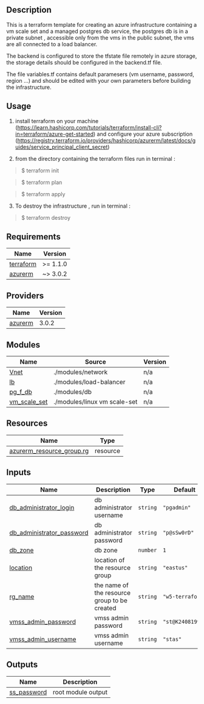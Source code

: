 ## Description
This is a terraform template for creating an azure infrastructure containing a vm scale set and a managed postgres db service,
the postgres db is in a private subnet , accessible only from the vms in the public subnet, the vms are all connected to a load balancer.

The backend is configured to store the tfstate file remotely in azure storage, the storage details should be configured in the backend.tf file.

The file variables.tf contains default paramesers (vm username, password, region ...) and should be edited with your own parameters before building the infrastructure.

## Usage
1) install terraform on your machine (https://learn.hashicorp.com/tutorials/terraform/install-cli?in=terraform/azure-get-started) and configure your azure subscription (https://registry.terraform.io/providers/hashicorp/azurerm/latest/docs/guides/service_principal_client_secret)

2) from the directory containing the terraform files run in terminal :

>$ terraform init

>$ terraform plan

>$ terraform apply

3) To destroy the infrastructure , run in terminal :

>$ terraform destroy 
## Requirements

| Name | Version |
|------|---------|
| <a name="requirement_terraform"></a> [terraform](#requirement\_terraform) | >= 1.1.0 |
| <a name="requirement_azurerm"></a> [azurerm](#requirement\_azurerm) | ~> 3.0.2 |

## Providers

| Name | Version |
|------|---------|
| <a name="provider_azurerm"></a> [azurerm](#provider\_azurerm) | 3.0.2 |

## Modules

| Name | Source | Version |
|------|--------|---------|
| <a name="module_Vnet"></a> [Vnet](#module\_Vnet) | ./modules/network | n/a |
| <a name="module_lb"></a> [lb](#module\_lb) | ./modules/load-balancer | n/a |
| <a name="module_pg_f_db"></a> [pg\_f\_db](#module\_pg\_f\_db) | ./modules/db | n/a |
| <a name="module_vm_scale_set"></a> [vm\_scale\_set](#module\_vm\_scale\_set) | ./modules/linux vm scale-set | n/a |

## Resources

| Name | Type |
|------|------|
| [azurerm_resource_group.rg](https://registry.terraform.io/providers/hashicorp/azurerm/latest/docs/resources/resource_group) | resource |

## Inputs

| Name | Description | Type | Default | Required |
|------|-------------|------|---------|:--------:|
| <a name="input_db_administrator_login"></a> [db\_administrator\_login](#input\_db\_administrator\_login) | db administrator username | `string` | `"pgadmin"` | no |
| <a name="input_db_administrator_password"></a> [db\_administrator\_password](#input\_db\_administrator\_password) | db administrator password | `string` | `"p@sSw0rD"` | no |
| <a name="input_db_zone"></a> [db\_zone](#input\_db\_zone) | db zone | `number` | `1` | no |
| <a name="input_location"></a> [location](#input\_location) | location of the resource group | `string` | `"eastus"` | no |
| <a name="input_rg_name"></a> [rg\_name](#input\_rg\_name) | the name of the resource group to be created | `string` | `"w5-terraform"` | no |
| <a name="input_vmss_admin_password"></a> [vmss\_admin\_password](#input\_vmss\_admin\_password) | vmss admin password | `string` | `"st@K24081993"` | no |
| <a name="input_vmss_admin_username"></a> [vmss\_admin\_username](#input\_vmss\_admin\_username) | vmss admin username | `string` | `"stas"` | no |

## Outputs

| Name | Description |
|------|-------------|
| <a name="output_ss_password"></a> [ss\_password](#output\_ss\_password) | root module output |
